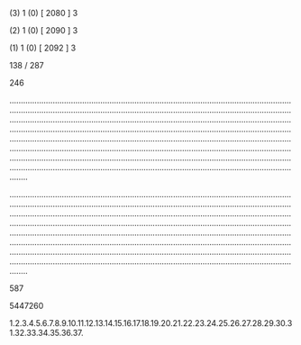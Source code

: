 (3) 1 (0) [ 2080 ] 3 


(2) 1 (0) [ 2090 ] 3 


(1) 1 (0) [ 2092 ] 3 


138 / 287 


246 


........................................................................................................................................................................................................................................................................................................................................................................................................................................................................................................................................................................................................................................................................................................................................................................................................................................................................................................................................................................................................................................ 


 


........................................................................................................................................................................................................................................................................................................................................................................................................................................................................................................................................................................................................................................................................................................................................................................................................................................................................................................................................................................................................................................ 


 


587 


5447260 


1.2.3.4.5.6.7.8.9.10.11.12.13.14.15.16.17.18.19.20.21.22.23.24.25.26.27.28.29.30.31.32.33.34.35.36.37. 

